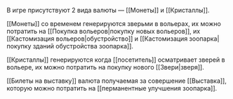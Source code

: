 В игре присутствуют 2 вида валюты — [[Монеты]] и [[Кристаллы]].

[[Монеты]] со временем генерируются зверьми в вольерах, их можно потратить на [[Покупка вольеров|покупку новых вольеров]], их [[Кастомизация вольеров|обустройство]] и [[Кастомизация зоопарка|покупку зданий обустройства зоопарка]].

[[Кристаллы]] генерируются когда [[посетитель]] осматривает зверей в вольере, их можно потратить на покупку нового [[Звери|зверя]].

[[Билеты на выставку]] валюта получаемая за совершение [[Выставка]], которую можно потратить на [[перманентные улучшения зоопарка]].